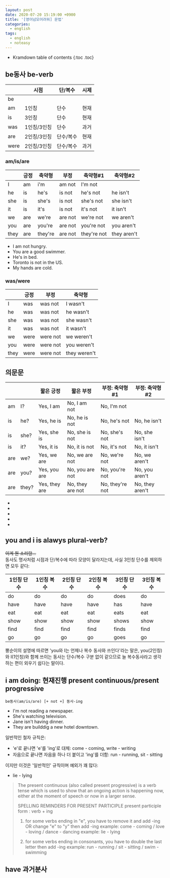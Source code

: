 ```yaml
---
layout: post
date: 2020-07-20 15:19:00 +0900
title: '[영어넘모어려워] 문법'
categories:
  - english
tags:
  - english
  - noteasy
---
```


* Kramdown table of contents
{:toc .toc}

## be동사 be-verb

|      | 시점        | 단/복수  | 시제 |
|------|------------|----------|------|
| be   |            |          |      |
| am   | 1인칭       | 단수     | 현재 |
| is   | 3인칭       | 단수     | 현재 |
| was  | 1인칭/3인칭 | 단수      | 과거 |
| are  | 2인칭/3인칭 | 단수/복수 | 현재 |
| were | 2인칭/3인칭 | 단수/복수 | 과거 |

### am/is/are

|      | 긍정 | 축약형  | 부정    | 축약형#1     | 축약형#2    |
|------|-----|---------|---------|-------------|-------------|
| I    | am  | i'm     | am not  | I'm not     |             |
| he   | is  | he's    | is not  | he's not    | he isn't    |
| she  | is  | she's   | is not  | she's not   | she isn't   |
| it   | is  | it's    | is not  | it's not    | it isn't    |
| we   | are | we're   | are not | we're not   | we aren't   |
| you  | are | you're  | are not | you're not  | you aren't  |
| they | are | they're | are not | they're not | they aren't |

- I am not hungry.
- You are a good swimmer.
- He's in bed.
- Toronto is not in the US.
- My hands are cold.

### was/were

|      | 긍정 | 부정      | 축약형       |
|------|------|----------|--------------|
| I    | was  | was not  | I wasn't     |
| he   | was  | was not  | he wasn't    |
| she  | was  | was not  | she wasn't   |
| it   | was  | was not  | it wasn't    |
| we   | were | were not | we weren't   |
| you  | were | were not | you weren't  |
| they | were | were not | they weren't |

## 의문문

|     |       | 짧은 긍정      | 짧은 부정        | 부정: 축약형#1   | 부정: 축약형#2   |
|-----|-------|---------------|------------------|-----------------|-----------------|
| am  | I?    | Yes, I am     | No, I am not     | No, I'm not     |                 |
| is  | he?   | Yes, he is    | No, he is not    | No, he's not    | No, he isn't    |
| is  | she?  | Yes, she is   | No, she is not   | No, she's not   | No, she isn't   |
| is  | it?   | Yes, it is    | No, it is not    | No, it's not    | No, it isn't    |
| are | we?   | Yes, we are   | No, we are not   | No, we're not   | No, we aren't   |
| are | you?  | Yes, you are  | No, you are not  | No, you're not  | No, you aren't  |
| are | they? | Yes, they are | No, they are not | No, they're not | No, they aren't |

-
-
-
-
-

## you and i is alawys plural-verb?

~~이게 뭔 소리람...~~  
동사도 명사처럼 시점과 단/복수에 따라 모양이 달라지는데, 사실 3인칭 단수를 제외하면 모두 같다:

| 1인칭 단수 | 1인칭 복수 | 2인칭 단수 | 2인칭 복수 | 3인칭 단수 | 3인칭 복수 |
|--------   |--------    |--------   |--------   |--------   |--------    |
| do        | do         | do        | do        | does      | do         |
| have      | have       | have      | have      | has       | have       |
| eat       | eat        | eat       | eat       | eats      | eat        |
| show      | show       | show      | show      | shows     | show       |
| find      | find       | find      | find      | finds     | find       |
| go        | go         | go        | go        | goes      | go         |

뿡순이의 설명에 따르면 'you와 I는 언제나 복수 동사와 쓰인다'라는 말은, you(2인칭)와 I(1인칭)와 함께 쓰이는 동사는 단수/복수 구분 없이 같으므로 늘 복수동사라고 생각하는 편이 외우기 쉽다는 말이다.

## i am doing: 현재진행 present continuous/present progressive

```
be동사(am/is/are) [+ not +] 동사-ing  
```

- I'm not reading a newspaper.
- She's watching television.
- Jane isn't having dinner.
- They are builddig a new hotel downtown.

일반적인 철자 규칙은:

- 'e'로 끝나면 'e'를 'ing'로 대체: come - coming, write - writing
- 자음으로 끝나면 자음을 하나 더 붙이고 'ing'를 더함: run - running, sit - sitting

이지만 이것은 '일반적인' 규칙이며 예외가 꽤 많다:

- lie - lying

> The present continuous (also called present progressive) is a verb tense which is used to show that an ongoing action is happening now, either at the moment of speech or now in a larger sense.
>
> SPELLING REMINDERS FOR PRESENT PARTICIPLE
> present participle form : verb + ing
>
> 1. for some verbs ending in "e", you have to remove it and add -ing OR change "e" to "y" then add -ing
> example: come - coming / love - loving / dance - dancing
> example: lie - lying
>
> 2. for some verbs ending in consonants, you have to double the last letter then add -ing
> example: run - running / sit - sitting / swim - swimming

## have 과거분사
